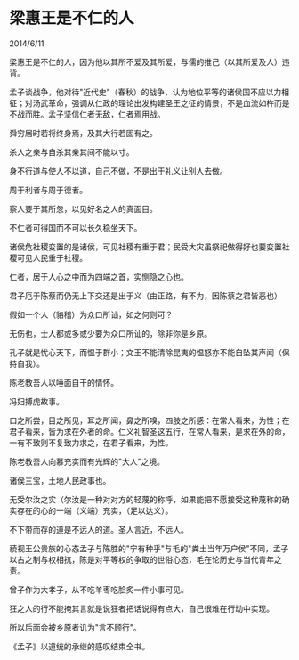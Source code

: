 # 梁惠王是不仁的人
2014/6/11

梁惠王是不仁的人，因为他以其所不爱及其所爱，与儒的推己（以其所爱及人）违背。

孟子谈战争，他对待"近代史"（春秋）的战争，认为地位平等的诸侯国不应以力相征；对汤武革命，强调从仁政的理论出发构建圣王之征的情景，不是血流如杵而是不战而胜。孟子坚信仁者无敌，仁者焉用战。

舜穷居时若将终身焉，及其大行若固有之。

杀人之亲与自杀其亲其间不能以寸。

身不行道与使人不以道，自己不做，不是出于礼义让别人去做。

周于利者与周于德者。

察人要于其所忽，以见好名之人的真面目。

不仁者可得国而不可以长久稳坐天下。

诸侯危社稷变置的是诸侯，可见社稷有重于君；民受大灾虽祭祀做得好也要变置社稷可见人民重于社稷。

仁者，居于人心之中而为四端之首，实恻隐之心也。

君子厄于陈蔡而仍无上下交还是出于义（由正路，有不为，因陈蔡之君皆恶也）

假如一个人（貉稽）为众口所讪，如之何则可？

无伤也，士人都或多或少要为众口所讪的，除非你是乡原。

孔子就是忧心天下，而愠于群小；文王不能清除昆夷的愠怒亦不能自坠其声闻（保持自我）。

陈老教吾人以唾面自干的情怀。

冯妇搏虎故事。

口之所尝，目之所见，耳之所闻，鼻之所嗅，四肢之所感：在常人看来，为性；在君子看来，皆为求在外者的命。仁义礼智圣这五行，在常人看来，是求在外的命，一有不致则不复致力求之，在君子看来，为性。

陈老教吾人向慕充实而有光辉的"大人"之境。

诸侯三宝，土地人民政事也。

无受尔汝之实（尔汝是一种对对方的轻蔑的称呼，如果能把不愿接受这种蔑称的确实存在的心的一端（义端）充实，（足以达义）。

不下带而存的道是不远人的道。圣人言近，不远人。

藐视王公贵族的心态孟子与陈胜的"宁有种乎"与毛的"粪土当年万户侯"不同，孟子以古之制与权相抗，陈是对平等权的争取的世俗心态，毛在论历史与当代青年之责。

曾子作为大孝子，从不吃羊枣吃脍炙一件小事可见。

狂之人的行不能掩其言就是说狂者把话说得有点大，自己很难在行动中实现。

所以后面会被乡原者讥为"言不顾行"。

《孟子》以道统的承继的感叹结束全书。
